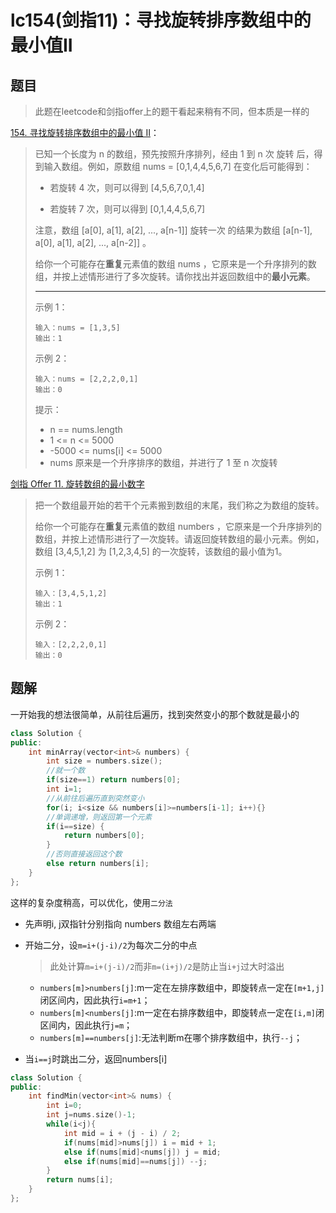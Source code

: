 # lc154(剑指11)：寻找旋转排序数组中的最小值II

## 题目

> 此题在leetcode和剑指offer上的题干看起来稍有不同，但本质是一样的

[154. 寻找旋转排序数组中的最小值 II](https://leetcode-cn.com/problems/find-minimum-in-rotated-sorted-array-ii/)：

> 已知一个长度为 n 的数组，预先按照升序排列，经由 1 到 n 次 旋转 后，得到输入数组。例如，原数组 nums = [0,1,4,4,5,6,7] 在变化后可能得到：
>
> - 若旋转 4 次，则可以得到 [4,5,6,7,0,1,4]
>
> - 若旋转 7 次，则可以得到 [0,1,4,4,5,6,7]
>
> 注意，数组 [a[0], a[1], a[2], ..., a[n-1]] 旋转一次 的结果为数组 [a[n-1], a[0], a[1], a[2], ..., a[n-2]] 。
>
> 给你一个可能存在**重复**元素值的数组 nums ，它原来是一个升序排列的数组，并按上述情形进行了多次旋转。请你找出并返回数组中的**最小元素**。
>
> ---
>
> 示例 1：
>
> ```
> 输入：nums = [1,3,5]
> 输出：1
> ```
>
> 示例 2：
>
> ```
> 输入：nums = [2,2,2,0,1]
> 输出：0
> ```
>
>
> 提示：
>
> - n == nums.length
> - 1 <= n <= 5000
> - -5000 <= nums[i] <= 5000
> - nums 原来是一个升序排序的数组，并进行了 1 至 n 次旋转
>

 [剑指 Offer 11. 旋转数组的最小数字](https://leetcode-cn.com/problems/xuan-zhuan-shu-zu-de-zui-xiao-shu-zi-lcof/)

> 把一个数组最开始的若干个元素搬到数组的末尾，我们称之为数组的旋转。
>
> 给你一个可能存在**重复**元素值的数组 numbers ，它原来是一个升序排列的数组，并按上述情形进行了一次旋转。请返回旋转数组的最小元素。例如，数组 [3,4,5,1,2] 为 [1,2,3,4,5] 的一次旋转，该数组的最小值为1。  
>
> 示例 1：
>
> ```
> 输入：[3,4,5,1,2]
> 输出：1
> ```
>
> 示例 2：
>
> ```
> 输入：[2,2,2,0,1]
> 输出：0
> ```
>

## 题解

一开始我的想法很简单，从前往后遍历，找到突然变小的那个数就是最小的

```c++
class Solution {
public:
    int minArray(vector<int>& numbers) {
        int size = numbers.size();
        //就一个数
        if(size==1) return numbers[0];
        int i=1;
        //从前往后遍历直到突然变小
        for(i; i<size && numbers[i]>=numbers[i-1]; i++){}
        //单调递增，则返回第一个元素
        if(i==size) {
            return numbers[0];
        }
        //否则直接返回这个数
        else return numbers[i];
    }
};
```

这样的复杂度稍高，可以优化，使用`二分法`

- 先声明i, j双指针分别指向 numbers 数组左右两端

- 开始二分，设`m=i+(j-i)/2`为每次二分的中点

    > 此处计算`m=i+(j-i)/2`而非`m=(i+j)/2`是防止当`i+j`过大时溢出

    - `numbers[m]>numbers[j]`:m一定在左排序数组中，即旋转点一定在`[m+1,j]`闭区间内，因此执行`i=m+1`；
    - `numbers[m]<numbers[j]`:m一定在右排序数组中，即旋转点一定在`[i,m]`闭区间内，因此执行`j=m`；
    - `numbers[m]==numbers[j]`:无法判断m在哪个排序数组中，执行`--j`；

- 当`i==j`时跳出二分，返回numbers[i]

```c++
class Solution {
public:
    int findMin(vector<int>& nums) {
        int i=0;
        int j=nums.size()-1;
        while(i<j){
            int mid = i + (j - i) / 2;
            if(nums[mid]>nums[j]) i = mid + 1;
            else if(nums[mid]<nums[j]) j = mid;
            else if(nums[mid]==nums[j]) --j;
        }
        return nums[i];
    }
};
```

